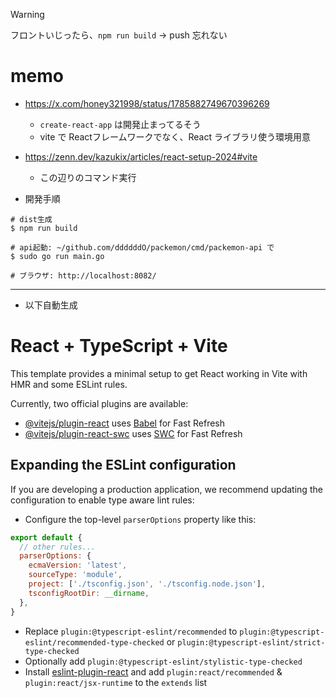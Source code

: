 >[!WARNING]
>フロントいじったら、`npm run build` -> push 忘れない

# memo
- https://x.com/honey321998/status/1785882749670396269
  - `create-react-app` は開発止まってるそう
  - vite で Reactフレームワークでなく、React ライブラリ使う環境用意

- https://zenn.dev/kazukix/articles/react-setup-2024#vite
  - この辺りのコマンド実行

- 開発手順
```console
# dist生成
$ npm run build

# api起動: ~/github.com/ddddddO/packemon/cmd/packemon-api で
$ sudo go run main.go

# ブラウザ: http://localhost:8082/
```


---

- 以下自動生成

# React + TypeScript + Vite

This template provides a minimal setup to get React working in Vite with HMR and some ESLint rules.

Currently, two official plugins are available:

- [@vitejs/plugin-react](https://github.com/vitejs/vite-plugin-react/blob/main/packages/plugin-react/README.md) uses [Babel](https://babeljs.io/) for Fast Refresh
- [@vitejs/plugin-react-swc](https://github.com/vitejs/vite-plugin-react-swc) uses [SWC](https://swc.rs/) for Fast Refresh

## Expanding the ESLint configuration

If you are developing a production application, we recommend updating the configuration to enable type aware lint rules:

- Configure the top-level `parserOptions` property like this:

```js
export default {
  // other rules...
  parserOptions: {
    ecmaVersion: 'latest',
    sourceType: 'module',
    project: ['./tsconfig.json', './tsconfig.node.json'],
    tsconfigRootDir: __dirname,
  },
}
```

- Replace `plugin:@typescript-eslint/recommended` to `plugin:@typescript-eslint/recommended-type-checked` or `plugin:@typescript-eslint/strict-type-checked`
- Optionally add `plugin:@typescript-eslint/stylistic-type-checked`
- Install [eslint-plugin-react](https://github.com/jsx-eslint/eslint-plugin-react) and add `plugin:react/recommended` & `plugin:react/jsx-runtime` to the `extends` list

